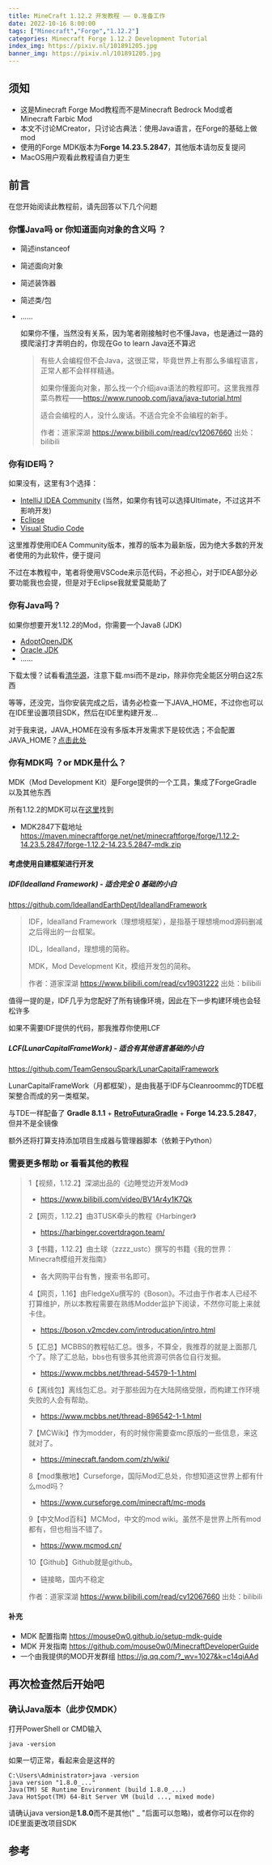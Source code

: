 ```yaml
---
title: MineCraft 1.12.2 开发教程 —— 0.准备工作
date: 2022-10-16 8:00:00
tags: ["Minecraft","Forge","1.12.2"]
categories: Minecraft Forge 1.12.2 Development Tutorial
index_img: https://pixiv.nl/101891205.jpg
banner_img: https://pixiv.nl/101891205.jpg
---
```


## 须知

- 这是Minecraft Forge Mod教程而不是Minecraft Bedrock Mod或者Minecraft Farbic Mod
- 本文不讨论MCreator，只讨论古典法：使用Java语言，在Forge的基础上做mod
- 使用的Forge MDK版本为**Forge 14.23.5.2847**，其他版本请勿反复提问
- MacOS用户观看此教程请自力更生

## 前言

在您开始阅读此教程前，请先回答以下几个问题

### 你懂Java吗 or 你知道面向对象的含义吗 ？

- 简述instanceof

- 简述面向对象

- 简述装饰器

- 简述类/包

- ......

  如果你不懂，当然没有关系，因为笔者刚接触时也不懂Java，也是通过一路的摸爬滚打才弄明白的，你现在Go to learn Java还不算迟

  > 有些人会编程但不会Java，这很正常，毕竟世界上有那么多编程语言，正常人都不会样样精通。
  >
  > 如果你懂面向对象，那么找一个介绍java语法的教程即可。这里我推荐菜鸟教程——https://www.runoob.com/java/java-tutorial.html
  >
  > 适合会编程的人，没什么废话。不适合完全不会编程的新手。
  >
  > 作者：道家深湖 https://www.bilibili.com/read/cv12067660 出处：bilibili

### 你有IDE吗？

如果没有，这里有3个选择：

- [IntelliJ IDEA Community](https://www.jetbrains.com/idea/download) (当然，如果你有钱可以选择UItimate，不过这并不影响开发)
- [Eclipse](https://www.eclipse.org/downloads)
- [Visual Studio Code](https://code.visualstudio.com/Download)

这里推荐使用IDEA Community版本，推荐的版本为最新版，因为绝大多数的开发者使用的为此软件，便于提问

不过在本教程中，笔者将使用VSCode来示范代码，不必担心，对于IDEA部分必要功能我也会提，但是对于Eclipse我就爱莫能助了

### 你有Java吗？

如果你想要开发1.12.2的Mod，你需要一个Java8 (JDK)

- [AdoptOpenJDK](https://adoptopenjdk.net/)
- [Oracle JDK](https://www.oracle.com/java/technologies/downloads/)
- ......

下载太慢？试看看[清华源](https://mirrors.tuna.tsinghua.edu.cn/Adoptium/8/jdk/x64/windows/)，注意下载.msi而不是zip，除非你完全能区分明白这2东西

等等，还没完，当你安装完成之后，请务必检查一下JAVA_HOME，不过你也可以在IDE里设置项目SDK，然后在IDE里构建开发...

对于我来说，JAVA_HOME在没有多版本开发需求下是较优选；不会配置JAVA_HOME？[点击此处](https://www.runoob.com/java/java-environment-setup.html)

### 你有MDK吗 ？or MDK是什么？

MDK（Mod Development Kit）是Forge提供的一个工具，集成了ForgeGradle以及其他东西

所有1.12.2的MDK可以在[这里](https://files.minecraftforge.net/net/minecraftforge/forge/index_1.12.2.html)找到

- MDK2847下载地址 https://maven.minecraftforge.net/net/minecraftforge/forge/1.12.2-14.23.5.2847/forge-1.12.2-14.23.5.2847-mdk.zip

#### 考虑使用自建框架进行开发

##### IDF(Idealland Framework) - 适合完全 0 基础的小白

https://github.com/IdeallandEarthDept/IdeallandFramework

> IDF，Idealland Framework（理想境框架），是指基于理想境mod源码删减之后得出的一台框架。
>
> IDL，Idealland，理想境的简称。
>
> MDK，Mod Development Kit，模组开发包的简称。 
>
> 作者：道家深湖 https://www.bilibili.com/read/cv19031222 出处：bilibili

值得一提的是，IDF几乎为您配好了所有镜像环境，因此在下一步构建环境也会轻松许多

如果不需要IDF提供的代码，那我推荐你使用LCF



##### LCF(LunarCapitalFrameWork) - 适合有其他语言基础的小白

https://github.com/TeamGensouSpark/LunarCapitalFramework

LunarCapitalFrameWork（月都框架），是由我基于IDF与Cleanroommc的TDE框架整合而成的另一类框架。

与TDE一样配备了 **Gradle 8.1.1** + **[RetroFuturaGradle](https://github.com/GTNewHorizons/RetroFuturaGradle)** + **Forge 14.23.5.2847**，但并不是全镜像

额外还将打算支持添加项目生成器与管理器脚本（依赖于Python）



### 需要更多帮助 or 看看其他的教程

> 1【视频，1.12.2】深湖出品的《边睡觉边开发Mod》
>
> - https://www.bilibili.com/video/BV1Ar4y1K7Qk
>
> 2【网页，1.12.2】由3TUSK牵头的教程《Harbinger》
>
> - https://harbinger.covertdragon.team/
>
> 3【书籍，1.12.2】由土球（zzzz_ustc）撰写的书籍《我的世界：Minecraft模组开发指南》
>
> - 各大网购平台有售，搜索书名即可。
>
> 4【网页，1.16】由FledgeXu撰写的《Boson》。不过由于作者本人已经不打算维护，所以本教程需要在熟练Modder监护下阅读，不然你可能上来就卡住。
>
> - https://boson.v2mcdev.com/introducation/intro.html
>
> 5【汇总】MCBBS的教程帖汇总。很多，不算全，我推荐的就是上面那几个了。除了汇总贴，bbs也有很多其他资源可供各位自行发掘。
>
> - https://www.mcbbs.net/thread-54579-1-1.html
>
> 6【离线包】离线包汇总。对于那些因为在大陆网络受限，而构建工作环境失败的人会有帮助。
>
> - https://www.mcbbs.net/thread-896542-1-1.html
>
> 7【MCWiki】作为modder，有的时候你需要查mc原版的一些信息，来这就对了。
>
> - https://minecraft.fandom.com/zh/wiki/
>
> 8【mod集散地】Curseforge，国际Mod汇总处，你想知道这世界上都有什么mod吗？
>
> - https://www.curseforge.com/minecraft/mc-mods
>
> 9【中文Mod百科】MCMod，中文的mod wiki。虽然不是世界上所有mod都有，但也相当不错了。
>
> - https://www.mcmod.cn/
>
> 10【Github】Github就是github。
>
> - 链接略，国内不稳定 
>
> 作者：道家深湖 https://www.bilibili.com/read/cv12067660 出处：bilibili

#### 补充

- MDK 配置指南 https://mouse0w0.github.io/setup-mdk-guide
- MDK 开发指南 https://github.com/mouse0w0/MinecraftDeveloperGuide
- 一个由我提供的MOD开发群组 https://jq.qq.com/?_wv=1027&k=c14qiAAd

## 再次检查然后开始吧

### 确认Java版本（此步仅MDK）

打开PowerShell or CMD输入

````shell
java -version
````

如果一切正常，看起来会是这样的

```shell
C:\Users\Administrator>java -version
java version "1.8.0_..."
Java(TM) SE Runtime Environment (build 1.8.0_...)
Java HotSpot(TM) 64-Bit Server VM (build ..., mixed mode)
```

请确认java version是**1.8.0**而不是其他(" _ "后面可以忽略)，或者你可以在你的IDE里面更改项目SDK

## 参考
[^1]: Harbinger https://harbinger.covertdragon.team
[^2]: 道家深湖指路明灯等文章 (出处文中均有提到)